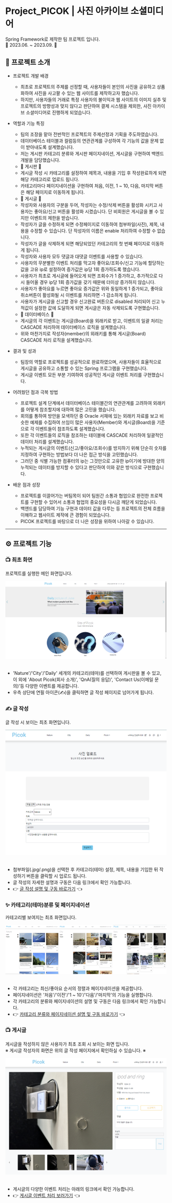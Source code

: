# Project_PICOK | 사진 아카이브 소셜미디어

Spring Framework로 제작한 팀 프로젝트 입니다.<br/>
📆 2023.06. ~ 2023.09. 📆
<br/>

## 📢 프로젝트 소개
- 프로젝트 개발 배경
  - 최초로 프로젝트의 주제를 선정할 때, 사용자들이 본인의 사진을 공유하고 상품화하여 사진을 사고팔 수 있는 웹 사이트를 제작하고자 했습니다.
  - 하지만, 사용자들의 거래로 특정 사용자의 불이익과 웹 사이트의 이미지 실추 및 프로젝트의 방향성과 맞지 않다고 판단하여 결제 시스템을 제외한, 사진 아카이브 소셜미디어로 진행하게 되었습니다.

- 역할과 기능 특징
  - 팀의 조장을 맡아 전반적인 프로젝트의 주제선정과 기획을 주도하였습니다.
  - 데이터베이스 테이블과 컬럼등의 연관관계를 구성하여 각 기능의 값을 문제 없이 받아내도록 설계했습니다.
  - 저는 게시판 카테고리 분류와 게시판 페이지네이션, 게시글을 구현하여 백엔드 개발을 담당했습니다.
  - 📖 게시판 📖
  - 게시글 작성 시 카테고리를 설정하여 제목과, 내용을 기입 후 작성완료하게 되면 해당 카테고리로 업로드 됩니다.
  - 카테고리마다 페이지네이션을 구현하여 처음, 이전, 1 ~ 10, 다음, 마지막 버튼은 해당 페이지로 이동하게 됩니다.
  - 📖 게시글 📖
  - 작성자와 사용자의 구분을 두어, 작성자는 수정/삭제 버튼을 활성화 시키고 사용자는 좋아요/신고 버튼을 활성화 시켰습니다. 단 비회원은 게시글을 볼 수 있지만 이벤트의 제한을 받습니다.
  - 작성자가 글을 수정하게 되면 수정페이지로 이동하여 첨부파일(사진), 제목, 내용을 수정할 수 있습니다. 단 작성자의 이름은 enable 처리하여 수정할 수 없습니다.
  - 작성자가 글을 삭제하게 되면 해당되었던 카테고리의 첫 번째 페이지로 이동하게 됩니다.
  - 작성자와 사용자 모두 댓글과 대댓글 이벤트를 사용할 수 있습니다.
  - 사용자의 무분별한 이벤트 처리를 막고자 좋아요/조회수/신고 기능에 할당하는 값을 고유 ip로 설정하여 증가값은 ip당 1회 증가하도록 했습니다.
  - 사용자가 최초로 게시글에 들어오게 되면 조회수가 1 증가하고, 추가적으로 다시 들어올 경우 ip당 1회 증가값을 갖기 때문에 더이상 증가하지 않습니다.
  - 사용자가 좋아요를 누르면 좋아요 증가값은 위와 동일하게 1 증가되고, 좋아요 취소버튼이 활성화될 시 이벤트를 처리하면 -1 감소하게 됩니다.
  - 사용자가 게시글을 신고할 경우 신고완료 버튼으로 disabled 처리되어 신고 누적값이 설정한 값에 도달하게 되면 게시글은 자동 삭제되도록 구현했습니다.
  - 📖 데이터베이스 📖
  - 게시글의 각 이벤트는 게시글(Board)을 외래키로 받고, 이벤트의 일괄 처리는 CASCADE 처리하여 데이터베이스 로직을 설계했습니다.
  - 위와 마찬가지로 작성자(member)의 외래키를 통해 게시글(Board) CASCADE 처리 로직을 설계했습니다.
 
 - 결과 및 성과
   - 팀장의 역할로 프로젝트를 성공적으로 완료하였으며, 사용자들이 효율적으로 게시글을 공유하고 소통할 수 있는 Spring 프로그램을 구현했습니다.
   - 게시글 이벤트 모든 부분 기여하여 성공적인 게시글 이벤트 처리를 구현했습니다.
  
 - 어려웠던 점과 극복 방법
   - 프로젝트 설계 단계에서 데이터베이스 테이블간의 연관관계를 고려하여 외래키를 어떻게 참조할지에 대하여 많은 고민을 했습니다.
   - 회의를 통하여 방안을 모색하던 중 Oracle 서재에 있는 외래키 자료를 보고 비슷한 예제를 수집하여 쓰임이 많은 사용자(Member)와 게시글(Board)을 기준으로 각 이벤트들이 참조하도록 설계했습니다.
   - 또한 각 이벤트들의 로직을 참조하는 테이블에 CASCADE 처리하여 일괄적인 데이터 처리를 설계했습니다.
   - 누적되는 게시글의 이벤트(신고/좋아요/조회수)를 방지하기 위해 단순히 숫자를 지정하여 구현하는 방법보다 더 나은 접근 방식을 고민했습니다.
   - 그러던 중 식별 가능한 컴퓨터의 ip는 그것만으로 고유한 ip이기에 방대한 양의 누적되는 데이터를 방지할 수 있다고 판단하여 이와 같은 방식으로 구현했습니다.

  - 배운 점과 성장
    - 프로젝트를 이끌어가는 버팀목이 되어 팀원간 소통과 협업으로 완전한 프로젝트를 구현할 수 있어서 소통과 협업의 중요성을 다시금 깨닫게 되었습니다.
    - 백앤드를 담당하여 기능 구현과 데이터 값을 다루는 등 프로젝트의 전체 흐름을 이해하고 웹사이트 제작에 큰 경험이 되었습니다.
    - PICOK 프로젝트를 바탕으로 더 나은 성장을 위하여 나아갈 수 있습니다.
   
<hr/>

## ⚙️ 프로젝트 기능

### 📺 최초 화면
프로젝트를 실행한 메인 화면입니다.
<div>
  <img src="readme/HOME/main1.png" />
</div>
<br/>

- 'Nature'/'City'/'Daily' 세개의 카테고리(테마)를 선택하여 게시판을 볼 수 있고, 이 외에 'About Picok(회사 소개)', 'QnA(질의 응답)', 'Contact Us(이메일 문의)'등 다양한 이벤트를 제공합니다.
- 우측 상단에 연필 아이콘(✍️)을 클릭하면 글 작성 페이지로 넘어가게 됩니다.

### ✍️ 글 작성 
글 작성 시 보이는 최초 화면입니다.
<div>
  <img src="readme/UPLOAD/upload.png" />
</div>
<br/>

- 첨부파일(.jpg/.png)을 선택한 후 카테고리(테마) 설정, 제목, 내용을 기입한 뒤 작성하기 버튼을 클릭할 시 업로드 됩니다.
- 글 작성의 자세한 설명과 구동은 다음 링크에서 확인 가능합니다.
- 👉 <a href="https://github.com/wooksun/Project_PICOK_Spring/blob/master/readme/upload.md" target="_blank">글 작성 설명 및 구동 바로가기</a> 👈

### ✨ 카테고리(테마)분류 및 페이지네이션
카테고리별 보여지는 최초 화면입니다.
<div>
  <img src="readme/NOTICE_BOARD/notice.png" />
</div>
<br/>

- 각 카테고리는 최신/좋아요 순서의 정렬과 페이지네이션을 제공합니다.
- 페이지네이션은 '처음'/'이전'/'1 ~ 10'/'다음'/'마지막'의 기능을 실행합니다.
- 각 카테고리의 분류와 페이지네이션의 설명 및 구동은 다음 링크에서 확인 가능합니다.
- 👉 <a href="https://github.com/wooksun/Project_PICOK_Spring/blob/master/readme/notice_board.md" target="_blank">카테고리 분류와 페이지네이션 설명 및 구동 바로가기</a> 👈

### 📺 게시글
게시글을 작성하지 않은 사용자가 최초 조회 시 보이는 화면 입니다.<br/>
※ 게시글 작성자의 화면은 위의 글 작성 페이지에서 확인하실 수 있습니다. ※
<div>
  <img src="readme/BOARD/board.png" />
</div>
<br/>

- 게시글의 다양한 이벤트 처리는 아래의 링크에서 확인 가능합니다.
- 👉 <a href="" target="_blank">게시글 이벤트 처리 보러가기</a> 👈
